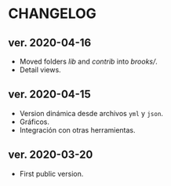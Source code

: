# CHANGELOG

## ver. 2020-04-16

- Moved folders *lib* and *contrib* into *brooks/*.
- Detail views.

## ver. 2020-04-15

- Version dinámica desde archivos `yml` y `json`.
- Gráficos.
- Integración con otras herramientas.

## ver. 2020-03-20

- First public version.